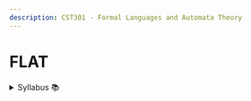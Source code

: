 ```yaml
---
description: CST301 - Formal Languages and Automata Theory
---
```


# FLAT

<details>

<summary>Syllabus 📚</summary>



</details>
